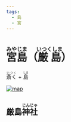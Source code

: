 ```yaml
---
tags:
  - 島
  - 宮
---
```


# <ruby>宮島<rt>みやじま</rt></ruby>（<ruby>厳島<rt>いつくしま</rt></ruby>）

<ruby>斎く<rt>いつく</rt></ruby> + <ruby>島<rt>しま</rt></ruby>

[![map](https://upload.wikimedia.org/wikipedia/commons/d/dd/Itsukushima-island.png)](https://ja.wikipedia.org/wiki/厳島)

## 厳島<ruby>神社<rt>じんじゃ</rt></ruby>
